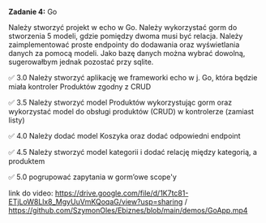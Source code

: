 **Zadanie 4:** Go

Należy stworzyć projekt w echo w Go. Należy wykorzystać gorm do
stworzenia 5 modeli, gdzie pomiędzy dwoma musi być relacja. Należy
zaimplementować proste endpointy do dodawania oraz wyświetlania danych
za pomocą modeli. Jako bazę danych można wybrać dowolną, sugerowałbym
jednak pozostać przy sqlite.

:white_check_mark: 3.0 Należy stworzyć aplikację we frameworki echo w j. Go, która będzie
miała kontroler Produktów zgodny z CRUD

:white_check_mark: 3.5 Należy stworzyć model Produktów wykorzystując gorm oraz
wykorzystać model do obsługi produktów (CRUD) w kontrolerze (zamiast
listy)

:white_check_mark: 4.0 Należy dodać model Koszyka oraz dodać odpowiedni endpoint

:white_check_mark: 4.5 Należy stworzyć model kategorii i dodać relację między kategorią,
a produktem

:white_check_mark: 5.0 pogrupować zapytania w gorm’owe scope'y

link do video: https://drive.google.com/file/d/1K7tc81-ETjLoW8Llx8_MgyUuVmKQoqaG/view?usp=sharing / https://github.com/SzymonOles/Ebiznes/blob/main/demos/GoApp.mp4